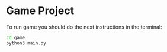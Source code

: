 # Game Project

To run game you should do the next instructions in the terminal: 


```sh
cd game
python3 main.py
```